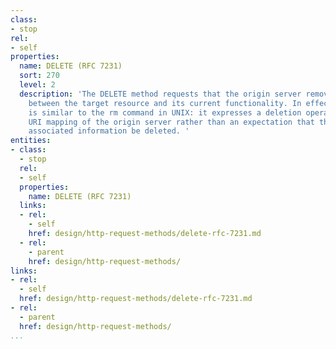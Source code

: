```yaml
---
class:
- stop
rel:
- self
properties:
  name: DELETE (RFC 7231)
  sort: 270
  level: 2
  description: 'The DELETE method requests that the origin server remove the association
    between the target resource and its current functionality. In effect, this method
    is similar to the rm command in UNIX: it expresses a deletion operation on the
    URI mapping of the origin server rather than an expectation that the previously
    associated information be deleted. '
entities:
- class:
  - stop
  rel:
  - self
  properties:
    name: DELETE (RFC 7231)
  links:
  - rel:
    - self
    href: design/http-request-methods/delete-rfc-7231.md
  - rel:
    - parent
    href: design/http-request-methods/
links:
- rel:
  - self
  href: design/http-request-methods/delete-rfc-7231.md
- rel:
  - parent
  href: design/http-request-methods/
...
```

